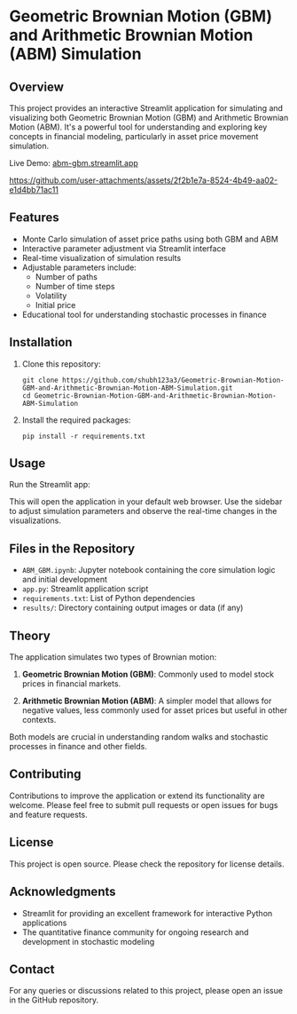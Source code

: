 # Geometric Brownian Motion (GBM) and Arithmetic Brownian Motion (ABM) Simulation

## Overview

This project provides an interactive Streamlit application for simulating and visualizing both Geometric Brownian Motion (GBM) and Arithmetic Brownian Motion (ABM). It's a powerful tool for understanding and exploring key concepts in financial modeling, particularly in asset price movement simulation.

Live Demo: [abm-gbm.streamlit.app](https://abm-gbm.streamlit.app/)


https://github.com/user-attachments/assets/2f2b1e7a-8524-4b49-aa02-e1d4bb71ac11


## Features

- Monte Carlo simulation of asset price paths using both GBM and ABM
- Interactive parameter adjustment via Streamlit interface
- Real-time visualization of simulation results
- Adjustable parameters include:
  - Number of paths
  - Number of time steps
  - Volatility
  - Initial price
- Educational tool for understanding stochastic processes in finance

## Installation

1. Clone this repository:
   ```
   git clone https://github.com/shubh123a3/Geometric-Brownian-Motion-GBM-and-Arithmetic-Brownian-Motion-ABM-Simulation.git
   cd Geometric-Brownian-Motion-GBM-and-Arithmetic-Brownian-Motion-ABM-Simulation
   ```

2. Install the required packages:
   ```
   pip install -r requirements.txt
   ```

## Usage

Run the Streamlit app:


This will open the application in your default web browser. Use the sidebar to adjust simulation parameters and observe the real-time changes in the visualizations.

## Files in the Repository

- `ABM_GBM.ipynb`: Jupyter notebook containing the core simulation logic and initial development
- `app.py`: Streamlit application script
- `requirements.txt`: List of Python dependencies
- `results/`: Directory containing output images or data (if any)

## Theory

The application simulates two types of Brownian motion:

1. **Geometric Brownian Motion (GBM)**: 
   Commonly used to model stock prices in financial markets.

2. **Arithmetic Brownian Motion (ABM)**:
   A simpler model that allows for negative values, less commonly used for asset prices but useful in other contexts.

Both models are crucial in understanding random walks and stochastic processes in finance and other fields.

## Contributing

Contributions to improve the application or extend its functionality are welcome. Please feel free to submit pull requests or open issues for bugs and feature requests.

## License

This project is open source. Please check the repository for license details.

## Acknowledgments

- Streamlit for providing an excellent framework for interactive Python applications
- The quantitative finance community for ongoing research and development in stochastic modeling

## Contact

For any queries or discussions related to this project, please open an issue in the GitHub repository.

